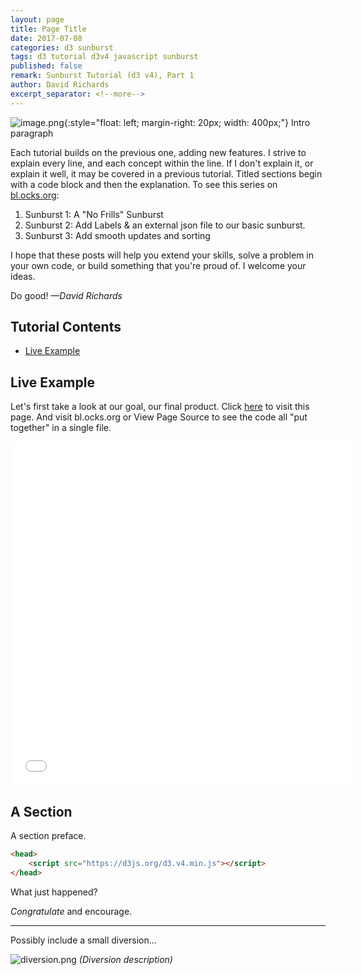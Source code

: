 ```yaml
---
layout: page
title: Page Title
date: 2017-07-08
categories: d3 sunburst
tags: d3 tutorial d3v4 javascript sunburst
published: false
remark: Sunburst Tutorial (d3 v4), Part 1
author: David Richards
excerpt_separator: <!--more-->
---
```


![image.png](../images/image.png){:style="float: left; margin-right: 20px; width: 400px;"}  Intro paragraph

<!--more-->

Each tutorial builds on the previous one, adding new features. I strive to explain every line, and each concept within the line. If I don't explain it, or explain it well, it may be covered in a previous tutorial. Titled sections begin with a code block and then the explanation. To see this series on [bl.ocks.org](https://bl.ocks.org/denjn5):

1. Sunburst 1: A "No Frills" Sunburst
2. Sunburst 2: Add Labels & an external json file to our basic sunburst.
3. Sunburst 3: Add smooth updates and sorting

I hope that these posts will help you extend your skills, solve a problem in your own code, or build something that you're proud of. I welcome your ideas.

Do good!  _—David Richards_

## Tutorial Contents
- [Live Example](#live-example)


## Live Example
Let's first take a look at our goal, our final product. Click [here](../d3/example-1.html) to visit this page. And visit bl.ocks.org or View Page Source to see the code all "put together" in a single file.
 
<iframe align="center" frameborder="no" border="0" marginwidth="0" marginheight="0" width="550" height="550" src="../d3/example-1.html"></iframe>

## A Section
A section preface.
 
``` html
<head>
    <script src="https://d3js.org/d3.v4.min.js"></script>
</head>
```

What just happened?



_Congratulate_ and encourage.

<hr>

Possibly include a small diversion...

![diversion.png](../images/diversion.png)
_(Diversion description)_
